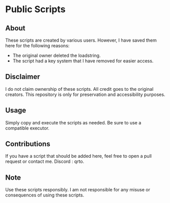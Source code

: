 # Public Scripts

## About
These scripts are created by various users. However, I have saved them here for the following reasons:
- The original owner deleted the loadstring.
- The script had a key system that I have removed for easier access.

## Disclaimer
I do not claim ownership of these scripts. All credit goes to the original creators. This repository is only for preservation and accessibility purposes.

## Usage
Simply copy and execute the scripts as needed. Be sure to use a compatible executor.

## Contributions
If you have a script that should be added here, feel free to open a pull request or contact me.
Discord : qrto.

## Note
Use these scripts responsibly. I am not responsible for any misuse or consequences of using these scripts.
